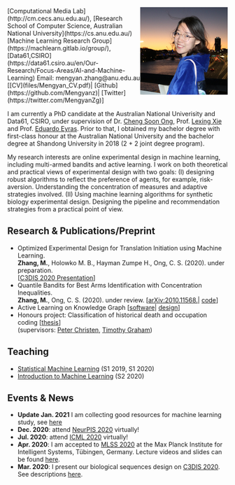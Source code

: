 <img align='right' src="photos/mengyan.jpg"  width="200"/>    
[Computational Media Lab](http://cm.cecs.anu.edu.au/), [Research School of Computer Science, Australian National University](https://cs.anu.edu.au/)  
[Machine Learning Research Group](https://machlearn.gitlab.io/group/), [Data61,CSIRO](https://data61.csiro.au/en/Our-Research/Focus-Areas/AI-and-Machine-Learning)      
Email: mengyan.zhang@anu.edu.au     
[[CV](files/Mengyan_CV.pdf)| [Github](https://github.com/Mengyanz)| [Twitter](https://twitter.com/MengyanZg)]

I am currently a PhD candidate at the Australian National Univerisity and Data61, CSIRO, under supervision of Dr. [Cheng Soon Ong](http://www.ong-home.my/index.html), Prof. [Lexing Xie](http://users.cecs.anu.edu.au/~xlx/) and Prof. [Eduardo Eyras](https://jcsmr.anu.edu.au/people/academics/professor-eduardo-eyras). Prior to that, I obtained my bachelor degree with first-class honour at the Australian National University and the bachelor degree at Shandong University in 2018 (2 + 2 joint degree program). 

My research interests are online experimental design in machine learning, including multi-armed bandits and active learning. I work on both theoretical and practical views of experimental design with two goals:
(I) designing robust algorithms to reflect the preference of agents, for example, risk-aversion. 
Understanding the concentration of measures and adaptive strategies involved. 
(II) Using machine learning algorithms for synthetic biology experimental design. 
Designing the pipeline and recommendation strategies from a practical point of view.

## Research & Publications/Preprint
- Optimized Experimental Design for Translation Initiation using Machine Learning.   
  **Zhang, M.**, Holowko M. B., Hayman Zumpe H., Ong, C. S. (2020). under preparation.  
  [[C3DIS 2020 Presentation](http://www.c3dis.com/3846)]
- Quantile Bandits for Best Arms Identification with Concentration Inequalities.   
  **Zhang, M.**, Ong, C. S. (2020). under review. [[arXiv:2010.11568.](https://arxiv.org/abs/2010.11568)| [code](files/quantile_bandits.zip)]
- Active Learning on Knowledge Graph [[software](https://github.com/chengsoonong/acton)| [design](https://github.com/chengsoonong/acton/blob/master/docs/design/acton.pdf)]
- Honours project: Classification of historical death and occupation coding  [[thesis](files/Classification_of_historical_death_and_occupation_coding.pdf)]  
  (supervisors: [Peter Christen](https://users.cecs.anu.edu.au/~Peter.Christen/), [Timothy Graham](https://scholar.google.com.au/citations?user=9GG-wWEAAAAJ&hl=en))
  
## Teaching
- [Statistical Machine Learning](https://programsandcourses.anu.edu.au/2021/course/COMP8600) (S1 2019, S1 2020)
- [Introduction to Machine Learning](https://programsandcourses.anu.edu.au/2021/course/COMP6670) (S2 2020)

## Events & News
<!-- - **Update Jan. 2021** I am framing my "[big picture](files/big_picture)" of research, talk to me if you are interested! -->
- **Update Jan. 2021** I am collecting good resources for machine learning study, see [here](files/good_resources.md)
- **Dec. 2020**: attend [NeurPIS 2020](https://neurips.cc/virtual/2020/protected/cal_main.html) virtually!
- **Jul. 2020**: attend [ICML 2020](https://icml.cc/virtual/2020) virtually!
- **Apr. 2020**: I am accepted to [MLSS 2020](http://mlss.tuebingen.mpg.de/2020/index.html) at the Max Planck Institute for Intelligent Systems, Tübingen, Germany. Lecture videos and slides can be found [here](http://mlss.tuebingen.mpg.de/2020/schedule.html).
- **Mar. 2020**: I present our biological sequences design on [C3DIS 2020](http://www.c3dis.com/). See descriptions [here](http://www.c3dis.com/3846).


